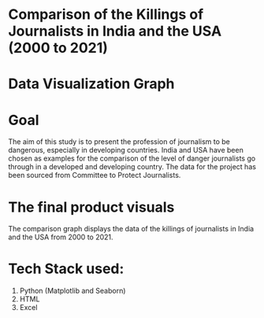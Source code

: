 # Comparison of the Killings of Journalists in India and the USA (2000 to 2021)
# Data Visualization Graph

# Goal
The aim of this study is to present the profession of journalism to be dangerous, especially in developing countries. India and USA have been chosen as examples for the comparison of the level of danger journalists go through in a developed and developing country. The data for the project has been sourced from Committee to Protect Journalists.

# The final product visuals

The comparison graph displays the data of the killings of journalists in India and the USA from 2000 to 2021. 

# Tech Stack used:
1) Python (Matplotlib and Seaborn)
2) HTML
3) Excel
